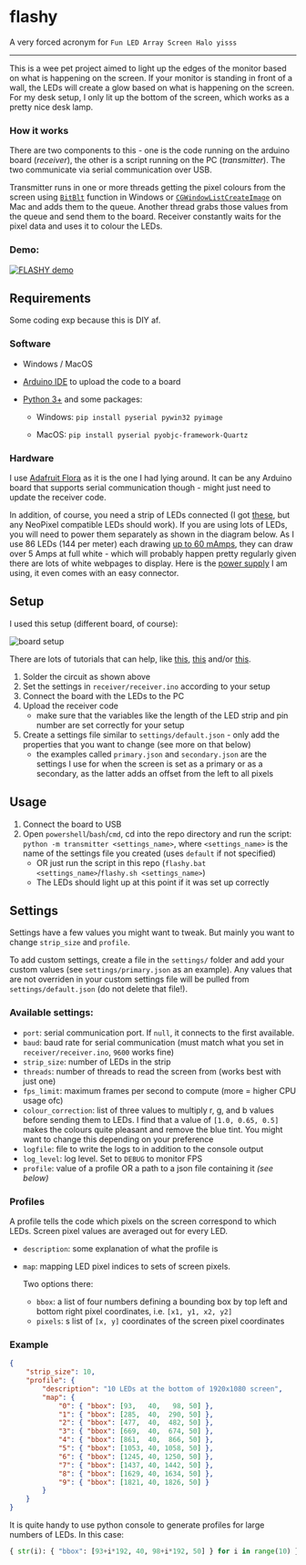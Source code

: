 # flashy
A very forced acronym for ```Fun LED Array Screen Halo yisss```

---

This is a wee pet project aimed to light up the edges of the monitor based on what is happening on the screen.
If your monitor is standing in front of a wall, the LEDs will create a glow based on what is happening on the screen.
For my desk setup, I only lit up the bottom of the screen, which works as a pretty nice desk lamp.

### How it works

There are two components to this - one is the code running on the arduino board (_receiver_), the other is a script running on the PC (_transmitter_).
The two communicate via serial communication over USB.

Transmitter runs in one or more threads getting the pixel colours from the screen using [`BitBlt`](https://docs.microsoft.com/en-us/windows/win32/api/wingdi/nf-wingdi-bitblt) function in Windows or [`CGWindowListCreateImage`](https://developer.apple.com/documentation/coregraphics/1454852-cgwindowlistcreateimage) on Mac and adds them to the queue.
Another thread grabs those values from the queue and send them to the board.
Receiver constantly waits for the pixel data and uses it to colour the LEDs.

### Demo:
[![FLASHY demo](https://img.youtube.com/vi/7eWzYS_Q-MI/0.jpg)](https://youtu.be/7eWzYS_Q-MI "FLASHY demo")

## Requirements

Some coding exp because this is DIY af.

### Software

- Windows / MacOS

- [Arduino IDE](https://www.arduino.cc/en/guide/windows) to upload the code to a board

- [Python 3+](https://www.python.org/downloads/) and some packages:

    - Windows: `pip install pyserial pywin32 pyimage`

    - MacOS: `pip install pyserial pyobjc-framework-Quartz`

### Hardware

I use [Adafruit Flora](https://www.adafruit.com/product/659) as it is the one I had lying around.
It can be any Arduino board that supports serial communication though - might just need to update the receiver code.

In addition, of course, you need a strip of LEDs connected (I got [these](https://www.amazon.co.uk/gp/product/B082K9F7GQ/), but any NeoPixel compatible LEDs should work).
If you are using lots of LEDs, you will need to power them separately as shown in the diagram below.
As I use 86 LEDs (144 per meter) each drawing [up to 60 mAmps](https://learn.adafruit.com/adafruit-neopixel-uberguide/powering-neopixels#estimating-power-requirements-2894486-11), they can draw over 5 Amps at full white - which will probably happen pretty regularly given there are lots of white webpages to display.
Here is the [power supply](https://www.amazon.co.uk/gp/product/B08PKLB8G3/) I am using, it even comes with an easy connector.

## Setup

I used this setup (different board, of course):

![board setup](https://www.eerkmans.nl/wp-content/uploads/2016/02/arduino_2.png)

There are lots of tutorials that can help, like 
[this](https://learn.adafruit.com/getting-started-with-flora/blink-onboard-neopixel), 
[this](https://learn.adafruit.com/adafruit-neopixel-uberguide/powering-neopixels) 
and/or [this](https://www.eerkmans.nl/powering-lots-of-leds-from-arduino/).

1. Solder the circuit as shown above
2. Set the settings in `receiver/receiver.ino` according to your setup
3. Connect the board with the LEDs to the PC
4. Upload the receiver code
    - make sure that the variables like the length of the LED strip and pin number are set correctly for your setup
5. Create a settings file similar to `settings/default.json` - only add the properties that you want to change (see more on that below)
    - the examples called `primary.json` and `secondary.json` are the settings I use for when the screen is set as a primary or as a secondary, as the latter adds an offset from the left to all pixels

## Usage

1. Connect the board to USB
2. Open `powershell`/`bash`/`cmd`, cd into the repo directory and run the script: `python -m transmitter <settings_name>`, where `<settings_name>` is the name of the settings file you created (uses `default` if not specified)
    - OR just run the script in this repo (`flashy.bat <settings_name>`/`flashy.sh <settings_name>`)
    - The LEDs should light up at this point if it was set up correctly

## Settings

Settings have a few values you might want to tweak. But mainly you want to change `strip_size` and `profile`.

To add custom settings, create a file in the `settings/` folder and add your custom values (see `settings/primary.json` as an example).
Any values that are not overriden in your custom settings file will be pulled from `settings/default.json` (do not delete that file!).

### Available settings:

- `port`: serial communication port. If `null`, it connects to the first available.
- `baud`: baud rate for serial communication (must match what you set in `receiver/receiver.ino`, `9600` works fine)
- `strip_size`: number of LEDs in the strip
- `threads`: number of threads to read the screen from (works best with just one)
- `fps_limit`: maximum frames per second to compute (more = higher CPU usage ofc)
- `colour_correction`: list of three values to multiply r, g, and b values before sending them to LEDs. I find that a value of `[1.0, 0.65, 0.5]` makes the colours quite pleasant and remove the blue tint. You might want to change this depending on your preference
- `logfile`: file to write the logs to in addition to the console output
- `log_level`: log level. Set to `DEBUG` to monitor FPS
- `profile`: value of a profile OR a path to a json file containing it _(see below)_

### Profiles

A profile tells the code which pixels on the screen correspond to which LEDs. Screen pixel values are averaged out for every LED.

- `description`: some explanation of what the profile is
- `map`: mapping LED pixel indices to sets of screen pixels.
    
    Two options there:
    - `bbox`: a list of four numbers defining a bounding box by top left and bottom right pixel coordinates, i.e. `[x1, y1, x2, y2]`
    - `pixels`: s list of `[x, y]` coordinates of the screen pixel coordinates

### Example

```json
{
    "strip_size": 10,
    "profile": {
        "description": "10 LEDs at the bottom of 1920x1080 screen",
        "map": {
            "0": { "bbox": [93,   40,   98, 50] },
            "1": { "bbox": [285,  40,  290, 50] },
            "2": { "bbox": [477,  40,  482, 50] },
            "3": { "bbox": [669,  40,  674, 50] },
            "4": { "bbox": [861,  40,  866, 50] },
            "5": { "bbox": [1053, 40, 1058, 50] },
            "6": { "bbox": [1245, 40, 1250, 50] },
            "7": { "bbox": [1437, 40, 1442, 50] },
            "8": { "bbox": [1629, 40, 1634, 50] },
            "9": { "bbox": [1821, 40, 1826, 50] }
        }
    }
}
```

It is quite handy to use python console to generate profiles for large numbers of LEDs. In this case:
```python
{ str(i): { "bbox": [93+i*192, 40, 98+i*192, 50] } for i in range(10) }
```
